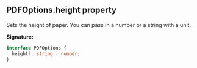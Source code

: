 ## PDFOptions.height property

Sets the height of paper. You can pass in a number or a string with a unit.

**Signature:**

```typescript
interface PDFOptions {
  height?: string | number;
}
```
